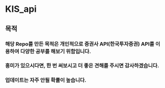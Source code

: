 # KIS_api


## 목적

### 해당 Repo를 만든 목적은 개인적으로 증권사 API(한국투자증권) API를 이용하여 다양한 공부를 해보기 위함입니다.

### 흥미가 있으시다면, 한 번 써보시고 더 좋은 견해를 주시면 감사하겠습니다.

### 업데이트는 자주 안될 확률이 높습니다.
